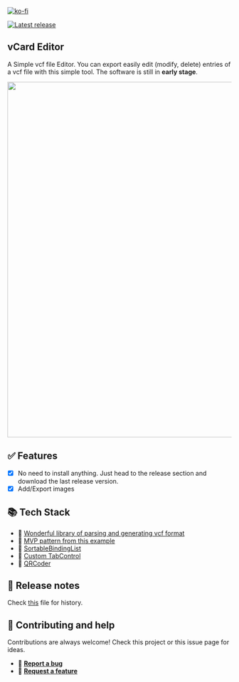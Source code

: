 
[![ko-fi](https://ko-fi.com/img/githubbutton_sm.svg)](https://ko-fi.com/B0B2KV8WP)

<a href="https://github.com/abdelkader/vCardEditor/releases/latest/download/vCardEditor.exe"><img src="https://badgen.net/github/release/Naereen/Strapdown.js" alt="Latest release" style="max-width: 100%;"></a>

## vCard Editor
A Simple vcf file Editor. You can export easily edit (modify, delete) entries of a vcf file with this simple tool.
The software is still in **early stage**. 
<p align="center"><img src="https://user-images.githubusercontent.com/169070/236289228-106c1489-e01d-400c-968e-92d3e2be74ab.png" width="800"></p>

## ✅ Features
- [x] No need to install anything. Just head to the release section and download the last release version.
- [x] Add/Export images 

## 📚 Tech Stack
- 🧰 [Wonderful library of parsing and generating vcf format](https://github.com/drlongnecker/Thought.vCards)
- 📖 [MVP pattern from this example](https://github.com/lennykean/NoteCards)
- 🧰 [SortableBindingList](http://timvw.be/2008/08/02/presenting-the-sortablebindinglistt-take-two/)
- 🧰 [Custom TabControl](https://github.com/r-aghaei/TabControlWithCloseButtonAndAddButton)
- 🧰 [QRCoder](https://github.com/codebude/QRCoder)

## 📑 Release notes
Check [this](https://github.com/abdelkader/vCardEditor/blob/master/vCardEditor/Releases.txt) file for history.

## 👷 Contributing and help
Contributions are always welcome! Check this project or this issue page for ideas.
- 📝 [**Report a bug**](https://github.com/abdelkader/vCardEditor/issues)
- 🙋‍ [**Request a feature**](https://github.com/abdelkader/vCardEditor/discussions)  
